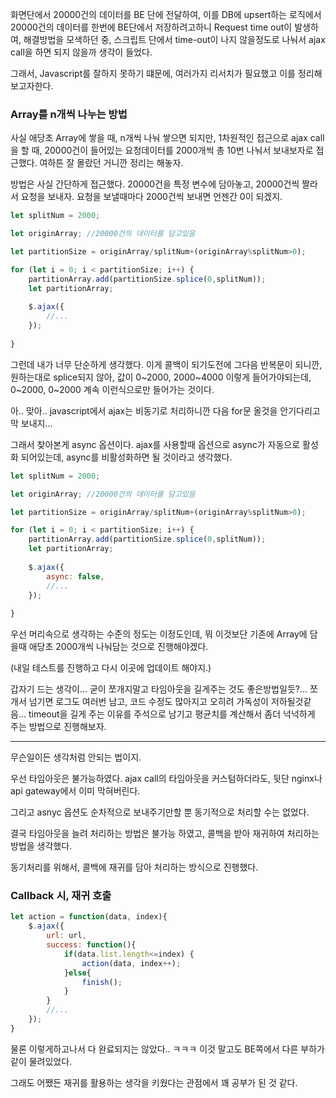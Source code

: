 화면단에서 20000건의 데이터를 BE 단에 전달하여, 이를 DB에 upsert하는 로직에서 20000건의 데이터를
한번에 BE단에서 저장하려고하니 Request time out이 발생하여, 해결방법을 모색하던 중, 스크립트 단에서
time-out이 나지 않을정도로 나눠서 ajax call을 하면 되지 않을까 생각이 들었다.

그래서, Javascript를 잘하지 못하기 떄문에, 여러가지 리서치가 필요했고 이를 정리해보고자한다.

### Array를 n개씩 나누는 방법
사실 애당초 Array에 쌓을 때, n개씩 나눠 쌓으면 되지만, 1차원적인 접근으로 ajax call을 할 때, 
20000건이 들어있는 요청데이터를 2000개씩 총 10번 나눠서 보내보자로 접근했다.
여하튼 잘 몰랐던 거니깐 정리는 해놓자.

방법은 사실 간단하게 접근했다. 20000건을 특정 변수에 담아놓고, 20000건씩 짤라서 요청을 보내자.
요청을 보낼때마다 2000건씩 보내면 언젠간 0이 되겠지.

```javascript
let splitNum = 2000;

let originArray; //20000건의 데이터를 담고있음

let partitionSize = originArray/splitNum+(originArray%splitNum>0);

for (let i = 0; i < partitionSize; i++) {
    partitionArray.add(partitionSize.splice(0,splitNum));
    let partitionArray;
    
    $.ajax({
        //...
    });
    
}
```

그런데 내가 너무 단순하게 생각했다. 이게 콜백이 되기도전에 그다음 반복문이 되니깐, 원하는대로 splice되지 않아,
값이 0~2000, 2000~4000 이렇게 들어가야되는데, 0~2000, 0~2000 계속 이런식으로만 들어가는 것이다.

아.. 맞아.. javascript에서 ajax는 비동기로 처리하니깐 다음 for문 올것을 안기다리고 막 보내지...

그래서 찾아본게 async 옵션이다. ajax를 사용할때 옵션으로 async가 자동으로 활성화 되어있는데,
async를 비활성화하면 될 것이라고 생각했다.

```javascript
let splitNum = 2000;

let originArray; //20000건의 데이터를 담고있음

let partitionSize = originArray/splitNum+(originArray%splitNum>0);

for (let i = 0; i < partitionSize; i++) {
    partitionArray.add(partitionSize.splice(0,splitNum));
    let partitionArray;
    
    $.ajax({
        async: false,
        //...
    });
    
}
```

우선 머리속으로 생각하는 수준의 정도는 이정도인데, 뭐 이것보단 기존에 Array에 담을때 애당초 2000개씩 나눠담는 것으로 진행해야겠다.

(내일 테스트를 진행하고 다시 이곳에 업데이트 해야지.)

갑자기 드는 생각이... 굳이 쪼개지말고 타임아웃을 길게주는 것도 좋은방법일듯?...
쪼개서 넘기면 로그도 여러번 남고, 코드 수정도 많아지고 오히려 가독성이 저하될것같음...
timeout을 길게 주는 이유를 주석으로 남기고 평균치를 계산해서 좀더 넉넉하게 주는 방법으로 진행해보자.


---
무슨일이든 생각처럼 안되는 법이지.

우선 타임아웃은 불가능하였다. ajax call의 타임아웃을 커스텀하더라도, 뒷단 nginx나 api gateway에서 이미 막혀버린다.

그리고 asnyc 옵션도 순차적으로 보내주기만할 뿐 동기적으로 처리할 수는 없었다.

결국 타임아웃을 늘려 처리하는 방법은 불가능 하였고, 콜백을 받아 재귀하여 처리하는 방법을 생각했다.

동기처리를 위해서, 콜백에 재귀를 담아 처리하는 방식으로 진행했다.

### Callback 시, 재귀 호출
```javascript
let action = function(data, index){
    $.ajax({
        url: url, 
        success: function(){
            if(data.list.length<=index) {
                action(data, index++);
            }else{
                finish();
            }
        }
        //...
    });
}
```

물론 이렇게하고나서 다 완료되지는 않았다.. ㅋㅋㅋ 이것 말고도 BE쪽에서 다른 부하가 같이 물려있었다.

그래도 어쨌든 재귀를 활용하는 생각을 키웠다는 관점에서 꽤 공부가 된 것 같다.